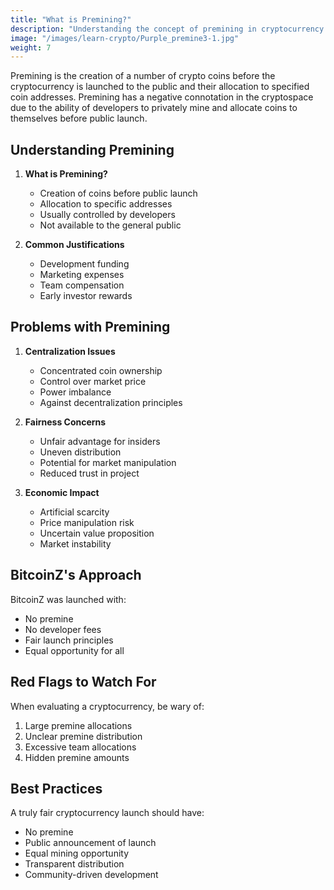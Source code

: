 ```yaml
---
title: "What is Premining?"
description: "Understanding the concept of premining in cryptocurrency projects and why it can be problematic for fair distribution."
image: "/images/learn-crypto/Purple_premine3-1.jpg"
weight: 7
---
```


Premining is the creation of a number of crypto coins before the cryptocurrency is launched to the public and their allocation to specified coin addresses. Premining has a negative connotation in the cryptospace due to the ability of developers to privately mine and allocate coins to themselves before public launch.

## Understanding Premining

1. **What is Premining?**
   - Creation of coins before public launch
   - Allocation to specific addresses
   - Usually controlled by developers
   - Not available to the general public

2. **Common Justifications**
   - Development funding
   - Marketing expenses
   - Team compensation
   - Early investor rewards

## Problems with Premining

1. **Centralization Issues**
   - Concentrated coin ownership
   - Control over market price
   - Power imbalance
   - Against decentralization principles

2. **Fairness Concerns**
   - Unfair advantage for insiders
   - Uneven distribution
   - Potential for market manipulation
   - Reduced trust in project

3. **Economic Impact**
   - Artificial scarcity
   - Price manipulation risk
   - Uncertain value proposition
   - Market instability

## BitcoinZ's Approach

BitcoinZ was launched with:
- No premine
- No developer fees
- Fair launch principles
- Equal opportunity for all

## Red Flags to Watch For

When evaluating a cryptocurrency, be wary of:
1. Large premine allocations
2. Unclear premine distribution
3. Excessive team allocations
4. Hidden premine amounts

## Best Practices

A truly fair cryptocurrency launch should have:
- No premine
- Public announcement of launch
- Equal mining opportunity
- Transparent distribution
- Community-driven development